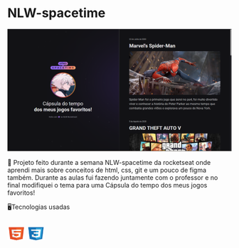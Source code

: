 # NLW-spacetime

<img src="src/img/exemplo.png" alt="imagem da página feita durante o NLW">

📝 Projeto feito durante a semana NLW-spacetime da rocketseat onde aprendi mais sobre conceitos de html, css, git e um pouco de figma também. Durante as aulas fui fazendo juntamente com o professor e no final modifiquei o tema para uma Cápsula do tempo dos meus jogos favoritos!

🖥️Tecnologias usadas

  <div style="display: inline_block"><br>
    <img align="center" alt="HTML" height="30" width="40" src="https://raw.githubusercontent.com/devicons/devicon/master/icons/html5/html5-original.svg">
    <img align="center" alt="CSS" height="30" width="40" src="https://raw.githubusercontent.com/devicons/devicon/master/icons/css3/css3-original.svg">
  </div>
